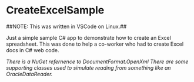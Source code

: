 # CreateExcelSample
##NOTE: This was written in VSCode on Linux.##

Just a simple sample C# app to demonstrate how to create an Excel spreadsheet. This was done to help a co-worker who had to create Excel docs in C# web code.

*There is a NuGet refernence to DocumentFormat.OpenXml*
*There are some supporting classes used to simulate reading from something like an OracleDataReader.*
